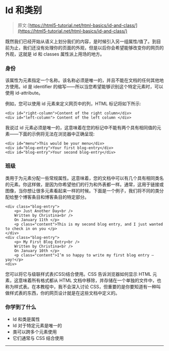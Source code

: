 # Id 和类别

> 原文:[https://html5-tutorial.net/html-basics/id-and-class/](https://html5-tutorial.net/html-basics/id-and-class/)

既然我们已经开始从语义上划分我们的内容，是时候引入另一组属性/值了。到目前为止，我们还没有处理你的页面的外观，但是以后你会希望能够改变你的网页的外观，这就是 id 和 classes 属性派上用场的地方。

### 身份

该属性为元素指定一个名称。该名称必须是唯一的，并且不能在文档的任何其他地方使用。id 是 identifier 的缩写——所以当您希望能够识别这个特定元素时，可以使用 id-attribute。

例如，您可以使用 id 元素来定义网页中的列，HTML 标记将如下所示:

```
<div id="right-column">Content of the right column</div>
<div id="left-column"> Content of the left column </div>
```

我说过 id 元素必须是唯一的，这意味着在您的标记中不能有两个具有相同值的元素——下面的示例将无法在浏览器中正确呈现:

<input type="hidden" name="IL_IN_ARTICLE">

```
<div id="menu">This would be your menu</div>
<div id="blog-entry">Your first blog-entry</div>
<div id="blog-entry">Your second blog-entry</div>
```

### 班级

类用于为元素分配一些常规属性。这意味着，您的文档中可以有几个具有相同类名的元素。你这样做，是因为你希望他们的行为和外表都一样。通常，这用于链接或图像，当你想让很多元素看起来一样的时候。下面是一个例子，我们将不同的类分配给整个博客条目和博客条目的特定部分。

```
<div class="blog-entry">
	<p> Just Another Day<br />
	Written by Christina<br />
	On January 11th </p>
	<p class="content">This is my second blog entry, and I just wanted to check in on you </p>
</div>
<div class="blog-entry">
	<p> My First Blog Entry<br />
	Written by Christina<br />
	On January 10th </p>
	<p class="content">I’m so happy to write my first blog entry – yay!</p>
<div>
```

您可以将它与级联样式表(CSS)结合使用。CSS 告诉浏览器如何显示 HTML 元素，这意味着所有格式都从 HTML 文档中移除，并存储在一个单独的文件中，也称为样式表。在本教程中，我不会深入讨论 CSS，但重要的是你要知道有一种叫做样式表的东西，你的网页设计就是在这些文档中定义的。

### 你学到了什么

*   Id 和类是属性
*   Id 对于特定元素是唯一的
*   类可以跨多个元素使用
*   它们通常与 CSS 结合使用

* * *
